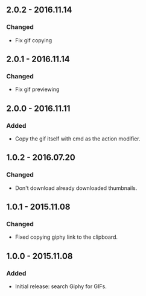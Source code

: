 ## 2.0.2 - 2016.11.14
### Changed
- Fix gif copying

## 2.0.1 - 2016.11.14
### Changed
- Fix gif previewing

## 2.0.0 - 2016.11.11
### Added
- Copy the gif itself with cmd as the action modifier.

## 1.0.2 - 2016.07.20
### Changed
- Don't download already downloaded thumbnails.

## 1.0.1 - 2015.11.08
### Changed
- Fixed copying giphy link to the clipboard.

## 1.0.0 - 2015.11.08
### Added
- Initial release: search Giphy for GIFs.
